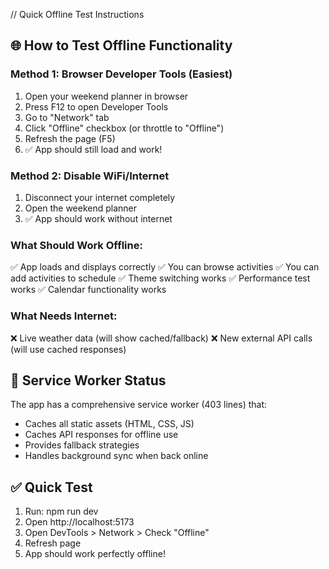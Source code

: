 // Quick Offline Test Instructions

## 🌐 How to Test Offline Functionality

### Method 1: Browser Developer Tools (Easiest)
1. Open your weekend planner in browser
2. Press F12 to open Developer Tools
3. Go to "Network" tab
4. Click "Offline" checkbox (or throttle to "Offline")
5. Refresh the page (F5)
6. ✅ App should still load and work!

### Method 2: Disable WiFi/Internet
1. Disconnect your internet completely
2. Open the weekend planner
3. ✅ App should work without internet

### What Should Work Offline:
✅ App loads and displays correctly
✅ You can browse activities
✅ You can add activities to schedule
✅ Theme switching works
✅ Performance test works
✅ Calendar functionality works

### What Needs Internet:
❌ Live weather data (will show cached/fallback)
❌ New external API calls (will use cached responses)

## 🔧 Service Worker Status
The app has a comprehensive service worker (403 lines) that:
- Caches all static assets (HTML, CSS, JS)
- Caches API responses for offline use  
- Provides fallback strategies
- Handles background sync when back online

## ✅ Quick Test
1. Run: npm run dev
2. Open http://localhost:5173
3. Open DevTools > Network > Check "Offline"  
4. Refresh page
5. App should work perfectly offline!